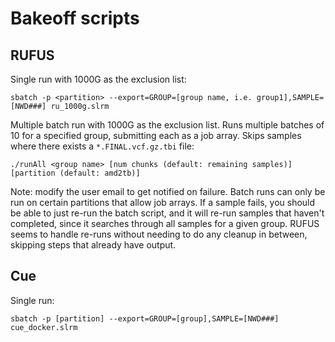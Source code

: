 # Bakeoff scripts

## RUFUS

Single run with 1000G as the exclusion list:

`sbatch -p <partition> --export=GROUP=[group name, i.e. group1],SAMPLE=[NWD###] ru_1000g.slrm`

Multiple batch run with 1000G as the exclusion list. Runs multiple batches of 10 for a specified group, submitting each as a job array. Skips samples where there exists a `*.FINAL.vcf.gz.tbi` file:

`./runAll <group name> [num chunks (default: remaining samples)] [partition (default: amd2tb)]`

Note: modify the user email to get notified on failure. Batch runs can only be run on certain partitions that allow job arrays. If a sample fails, you should be able to just re-run the batch script, and it will re-run samples that haven't completed, since it searches through all samples for a given group. RUFUS seems to handle re-runs without needing to do any cleanup in between, skipping steps that already have output.

## Cue

Single run:

`sbatch -p [partition] --export=GROUP=[group],SAMPLE=[NWD###] cue_docker.slrm`